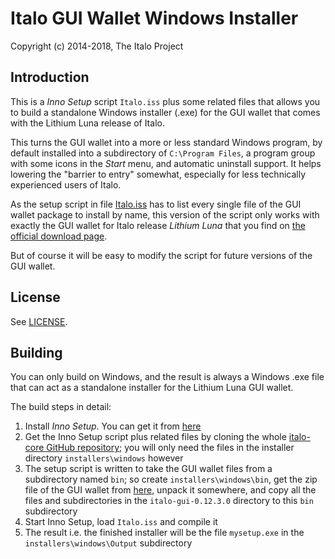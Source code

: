 # Italo GUI Wallet Windows Installer #

Copyright (c) 2014-2018, The Italo Project

## Introduction ##

This is a *Inno Setup* script `Italo.iss` plus some related files
that allows you to build a standalone Windows installer (.exe) for
the GUI wallet that comes with the Lithium Luna release of Italo.

This turns the GUI wallet into a more or less standard Windows program,
by default installed into a subdirectory of `C:\Program Files`, a
program group with some icons in the *Start* menu, and automatic
uninstall support. It helps lowering the "barrier to entry"
somewhat, especially for less technically experienced users of
Italo.

As the setup script in file [Italo.iss](Italo.iss) has to list every
single file of the GUI wallet package to install by name,
this version of the script only works with exactly the GUI wallet
for Italo release *Lithium Luna* that you find on
[the official download page](https://getitalo.org/downloads/).

But of course it will be easy to modify the script for future
versions of the GUI wallet.

## License ##

See [LICENSE](LICENSE).

## Building ##

You can only build on Windows, and the result is always a
Windows .exe file that can act as a standalone installer for the
Lithium Luna GUI wallet.

The build steps in detail:

1. Install *Inno Setup*. You can get it from [here](http://www.jrsoftware.org/isdl.php)
2. Get the Inno Setup script plus related files by cloning the whole [italo-core GitHub repository](https://github.com/italocoin-project/italo-core); you will only need the files in the installer directory `installers\windows` however
3. The setup script is written to take the GUI wallet files from a subdirectory named `bin`; so create `installers\windows\bin`, get the zip file of the GUI wallet from [here](https://getitalo.org/downloads/), unpack it somewhere, and copy all the files and subdirectories in the `italo-gui-0.12.3.0` directory to this `bin` subdirectory
4. Start Inno Setup, load `Italo.iss` and compile it
5. The result i.e. the finished installer will be the file `mysetup.exe` in the `installers\windows\Output` subdirectory 

